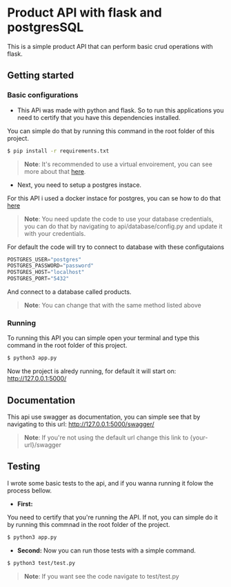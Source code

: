 # Product API with flask and postgresSQL

This is a simple product API that can perform basic crud operations with flask.

## Getting started

### Basic configurations
* This APi was made with python and flask. So to run this applications you need to certify that you have this dependencies installed.

You can simple do that by running this command in the root folder of this project.

``` sh
$ pip install -r requirements.txt 
```

> **Note**: It's recommended to use a virtual envoirement, you can see more about that [here](https://virtualenv.pypa.io/en/latest/installation.html).

*  Next, you need to setup a postgres instace.

For this API i used a docker instace for postgres, you can se how to do that [here](https://hub.docker.com/_/postgres)

> **Note**: You need update the code to use your database credentials, you can do that by navigating to api/database/config.py and update it with your credentials.

For default the code will try to connect to database with these configutaions

``` python
POSTGRES_USER="postgres"
POSTGRES_PASSWORD="password"
POSTGRES_HOST="localhost"
POSTGRES_PORT="5432"
```

And connect to a database called products.
> **Note**: You can change that with the same method listed above

### Running 
To running this API you can simple open your terminal and type this command in the root folder of this project.

``` sh
$ python3 app.py 
```
Now the project is alredy running, for default it will start on: http://127.0.0.1:5000/

## Documentation

This api use swagger as documentation, you can simple see that by navigating to this url: http://127.0.0.1:5000/swagger/
> **Note**: If you're not using the default url change this link to {your-url}/swagger

## Testing 

I wrote some basic tests to the api, and if you wanna running it folow the process bellow.

* **First:**

You need to certify that you're running the API. If not, you can simple do it by running this commnad in the root folder of the project.

``` sh
$ python3 app.py 
```

* **Second:**
Now you can run those tests with a simple command.

``` sh
$ python3 test/test.py 
```

> **Note**: If you want see the code navigate to test/test.py


